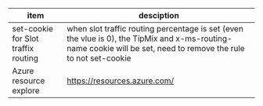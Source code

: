 |item|desciption|
|-|-|
|set-cookie for Slot traffix routing| when slot traffic routing percentage is set (even the vlue is 0), the TipMix and x-ms-routing-name cookie will be set, need to remove the rule to not set-cookie|
|Azure resource explore|https://resources.azure.com/|
